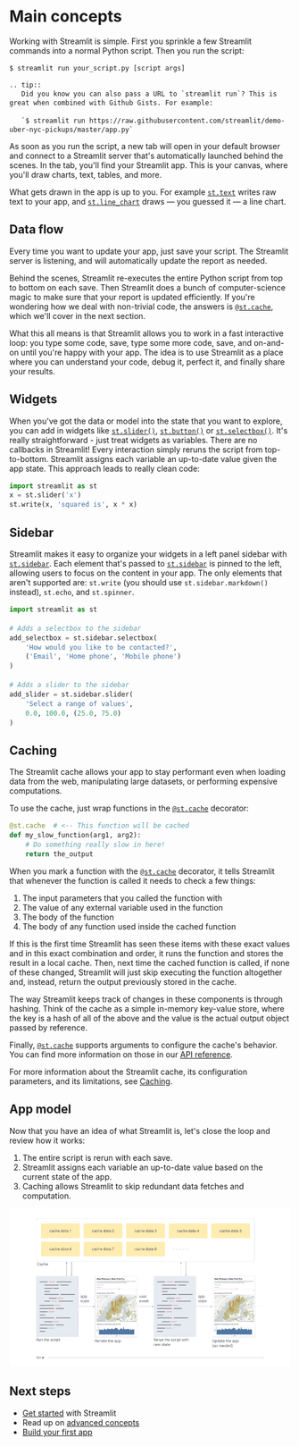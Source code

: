 # Main concepts

Working with Streamlit is simple. First you sprinkle a few Streamlit commands into a normal Python script. Then you run the script:

```
$ streamlit run your_script.py [script args]
```

```eval_rst
.. tip::
   Did you know you can also pass a URL to `streamlit run`? This is great when combined with Github Gists. For example:

   `$ streamlit run https://raw.githubusercontent.com/streamlit/demo-uber-nyc-pickups/master/app.py`
```

As soon as you run the script, a new tab will open in your default browser and connect to a Streamlit server that's automatically launched behind the scenes. In the tab, you'll find your Streamlit app. This is your canvas, where you'll draw charts, text, tables, and more.

What gets drawn in the app is up to you. For example [`st.text`](apid.html#streamlit.text) writes raw text to your app, and [`st.line_chart`](api.html#streamlit.line_chart) draws — you guessed it — a line chart.

## Data flow

Every time you want to update your app, just save your script. The Streamlit server is listening, and will automatically update the report as needed.

Behind the scenes, Streamlit re-executes the entire Python script from top to bottom on each save. Then Streamlit does a bunch of computer-science magic to make sure that your report is updated efficiently. If you're wondering how we deal with non-trivial code, the answers is [`@st.cache`](#caching), which we'll cover in the next section.

What this all means is that Streamlit allows you to work in a fast interactive loop: you type some code, save, type some more code, save, and on-and-on until you're happy with your app. The idea is to use Streamlit as a place where you can understand your code, debug it, perfect it, and finally share your results.

## Widgets

When you've got the data or model into the state that you want to explore, you can add in widgets like [`st.slider()`](api.html#streamlit.slider), [`st.button()`](api.html#streamlit.button) or [`st.selectbox()`](api.html#streamlit.selectbox). It's really straightforward - just treat widgets as variables. There are no callbacks in Streamlit! Every interaction simply reruns the script from top-to-bottom. Streamlit assigns each variable an up-to-date value given the app state. This approach leads to really clean code:

```python
import streamlit as st
x = st.slider('x')
st.write(x, 'squared is', x * x)

```

## Sidebar

Streamlit makes it easy to organize your widgets in a left panel sidebar with [`st.sidebar`](api.html#add-widgets-to-sidebar). Each element that's passed to [`st.sidebar`](api.html#add-widgets-to-sidebar) is pinned to the left, allowing users to focus on the content in your app. The only elements that aren't supported are: `st.write` (you
should use `st.sidebar.markdown()` instead), `st.echo`, and `st.spinner`.

```python
import streamlit as st

# Adds a selectbox to the sidebar
add_selectbox = st.sidebar.selectbox(
    'How would you like to be contacted?',
    ('Email', 'Home phone', 'Mobile phone')
)

# Adds a slider to the sidebar
add_slider = st.sidebar.slider(
    'Select a range of values',
    0.0, 100.0, (25.0, 75.0)
)
```

## Caching

The Streamlit cache allows your app to stay performant even when loading data from the web, manipulating large datasets, or performing expensive computations.

To use the cache, just wrap functions in the [`@st.cache`](api.html#streamlit.cache) decorator:

```python
@st.cache  # <-- This function will be cached
def my_slow_function(arg1, arg2):
    # Do something really slow in here!
    return the_output
```

When you mark a function with the [`@st.cache`](api.html#streamlit.cache) decorator, it tells Streamlit that whenever the function is called it needs to check a few things:

1. The input parameters that you called the function with
2. The value of any external variable used in the function
3. The body of the function
4. The body of any function used inside the cached function

If this is the first time Streamlit has seen these items with these exact values and in this exact combination and order, it runs the function and stores the result in a local cache. Then, next time the cached function is called, if none of these changed, Streamlit will just skip executing the function altogether and, instead, return the output previously stored in the cache.

The way Streamlit keeps track of changes in these components is through hashing. Think of the cache as a simple in-memory key-value store, where the key is a hash of all of the above and the value is the actual output object passed by reference.

Finally, [`@st.cache`](api.html#streamlit.cache) supports arguments to configure the cache's behavior. You can find more information on those in our [API reference](api.md).

For more information about the Streamlit cache, its configuration parameters, and its limitations, see [Caching](caching.md).

## App model

Now that you have an idea of what Streamlit is, let's close the loop and review how it works:

1. The entire script is rerun with each save.
2. Streamlit assigns each variable an up-to-date value based on the current state of the app.
3. Caching allows Streamlit to skip redundant data fetches and computation.

![](media/app_model.png)

## Next steps

- [Get started](getting_started.md) with Streamlit
- Read up on [advanced concepts](advanced_concepts.md)
- [Build your first app ](tutorial/index.md)
